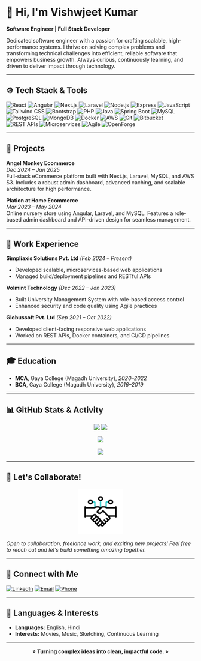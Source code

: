 # 👋 Hi, I'm Vishwjeet Kumar

**Software Engineer | Full Stack Developer**

Dedicated software engineer with a passion for crafting scalable, high-performance systems. I thrive on solving complex problems and transforming technical challenges into efficient, reliable software that empowers business growth. Always curious, continuously learning, and driven to deliver impact through technology.

---

## ⚙️ Tech Stack & Tools

![React](https://img.shields.io/badge/-React-20232A?style=for-the-badge&logo=react&logoColor=61DAFB)
![Angular](https://img.shields.io/badge/-Angular-DD0031?style=for-the-badge&logo=angular&logoColor=white)
![Next.js](https://img.shields.io/badge/-Next.js-000?style=for-the-badge&logo=nextdotjs&logoColor=white)
![Laravel](https://img.shields.io/badge/-Laravel-F55247?style=for-the-badge&logo=laravel&logoColor=white)
![Node.js](https://img.shields.io/badge/-Node.js-339933?style=for-the-badge&logo=node.js&logoColor=white)
![Express](https://img.shields.io/badge/-Express-000?style=for-the-badge&logo=express&logoColor=white)
![JavaScript](https://img.shields.io/badge/-JavaScript-F7DF1E?style=for-the-badge&logo=javascript&logoColor=black)
![Tailwind CSS](https://img.shields.io/badge/-Tailwind%20CSS-38B2AC?style=for-the-badge&logo=tailwind-css&logoColor=white)
![Bootstrap](https://img.shields.io/badge/-Bootstrap-563D7C?style=for-the-badge&logo=bootstrap&logoColor=white)
![PHP](https://img.shields.io/badge/-PHP-777BB4?style=for-the-badge&logo=php&logoColor=white)
![Java](https://img.shields.io/badge/-Java-007396?style=for-the-badge&logo=java&logoColor=white)
![Spring Boot](https://img.shields.io/badge/-Spring%20Boot-6DB33F?style=for-the-badge&logo=spring-boot&logoColor=white)
![MySQL](https://img.shields.io/badge/-MySQL-4479A1?style=for-the-badge&logo=mysql&logoColor=white)
![PostgreSQL](https://img.shields.io/badge/-PostgreSQL-336791?style=for-the-badge&logo=postgresql&logoColor=white)
![MongoDB](https://img.shields.io/badge/-MongoDB-47A248?style=for-the-badge&logo=mongodb&logoColor=white)
![Docker](https://img.shields.io/badge/-Docker-2496ED?style=for-the-badge&logo=docker&logoColor=white)
![AWS](https://img.shields.io/badge/-AWS-232F3E?style=for-the-badge&logo=amazon-aws&logoColor=white)
![Git](https://img.shields.io/badge/-Git-F05032?style=for-the-badge&logo=git&logoColor=white)
![Bitbucket](https://img.shields.io/badge/-Bitbucket-0052CC?style=for-the-badge&logo=bitbucket&logoColor=white)
![REST APIs](https://img.shields.io/badge/-REST%20APIs-6DB33F?style=for-the-badge)
![Microservices](https://img.shields.io/badge/-Microservices-FF6F00?style=for-the-badge)
![Agile](https://img.shields.io/badge/-Agile-0275d8?style=for-the-badge)
![OpenForge](https://img.shields.io/badge/-OpenForge-009688?style=for-the-badge&logo=openforge&logoColor=white)

---

## 🚀 Projects

**Angel Monkey Ecommerce**  
*Dec 2024 – Jan 2025*  
Full-stack eCommerce platform built with Next.js, Laravel, MySQL, and AWS S3. Includes a robust admin dashboard, advanced caching, and scalable architecture for high performance.

**Plation at Home Ecommerce**  
*Mar 2023 – May 2024*  
Online nursery store using Angular, Laravel, and MySQL. Features a role-based admin dashboard and API-driven design for seamless management.

---

## 💼 Work Experience

**Simpliaxis Solutions Pvt. Ltd** *(Feb 2024 – Present)*  
- Developed scalable, microservices-based web applications  
- Managed build/deployment pipelines and RESTful APIs

**Volmint Technology** *(Dec 2022 – Jan 2023)*  
- Built University Management System with role-based access control  
- Enhanced security and code quality using Agile practices

**Globussoft Pvt. Ltd** *(Sep 2021 – Oct 2022)*  
- Developed client-facing responsive web applications  
- Worked on REST APIs, Docker containers, and CI/CD pipelines

---

## 🎓 Education

- **MCA**, Gaya College (Magadh University), *2020–2022*
- **BCA**, Gaya College (Magadh University), *2016–2019*

---

## 📊 GitHub Stats & Activity

<p align="center">
  <img src="https://github-readme-stats.vercel.app/api?username=Vishwjeet9097&show_icons=true&theme=radical" height="165" />
  <img src="https://github-readme-stats.vercel.app/api/top-langs/?username=Vishwjeet9097&layout=compact&theme=radical" height="165" />
</p>
<p align="center">
  <img src="https://github-readme-streak-stats.herokuapp.com/?user=Vishwjeet9097&theme=radical" height="165" />
</p>
<p align="center">
  <img src="https://github-readme-activity-graph.vercel.app/graph?username=Vishwjeet9097&theme=tokyo-night" />
</p>

---

## 🤝 Let's Collaborate!

<p align="center">
  <img src="./digital-collaboration.gif" alt="Collaborator Icon" width="120" />
</p>

*Open to collaboration, freelance work, and exciting new projects! Feel free to reach out and let’s build something amazing together.*

---

## 🔗 Connect with Me

[![LinkedIn](https://img.shields.io/badge/-LinkedIn-0A66C2?style=for-the-badge&logo=linkedin&logoColor=white)](https://www.linkedin.com/in/vishwjeet-kumar-5848711b9/)
[![Email](https://img.shields.io/badge/-Email-EA4335?style=for-the-badge&logo=gmail&logoColor=white)](mailto:info.vishwjeetkumar@gmail.com)
[![Phone](https://img.shields.io/badge/-Call%20Me-25D366?style=for-the-badge&logo=whatsapp&logoColor=white)](tel:+919097490427)

---

## 🌱 Languages & Interests

- **Languages:** English, Hindi  
- **Interests:** Movies, Music, Sketching, Continuous Learning

---

<p align="center">
  <b>⭐ Turning complex ideas into clean, impactful code. ⭐</b>
</p>

